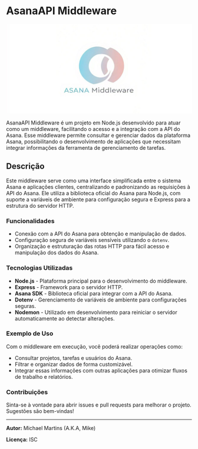 # AsanaAPI Middleware

![Asana Logo](asana-middleware-logo.jpeg)

AsanaAPI Middleware é um projeto em Node.js desenvolvido para atuar como um middleware, facilitando o acesso e a integração com a API do Asana. Esse middleware permite consultar e gerenciar dados da plataforma Asana, possibilitando o desenvolvimento de aplicações que necessitam integrar informações da ferramenta de gerenciamento de tarefas.

## Descrição

Este middleware serve como uma interface simplificada entre o sistema Asana e aplicações clientes, centralizando e padronizando as requisições à API do Asana. Ele utiliza a biblioteca oficial do Asana para Node.js, com suporte a variáveis de ambiente para configuração segura e Express para a estrutura do servidor HTTP.

### Funcionalidades

- Conexão com a API do Asana para obtenção e manipulação de dados.
- Configuração segura de variáveis sensíveis utilizando o `dotenv`.
- Organização e estruturação das rotas HTTP para fácil acesso e manipulação dos dados do Asana.

### Tecnologias Utilizadas

- **Node.js** - Plataforma principal para o desenvolvimento do middleware.
- **Express** - Framework para o servidor HTTP.
- **Asana SDK** - Biblioteca oficial para integrar com a API do Asana.
- **Dotenv** - Gerenciamento de variáveis de ambiente para configurações seguras.
- **Nodemon** - Utilizado em desenvolvimento para reiniciar o servidor automaticamente ao detectar alterações.


### Exemplo de Uso

Com o middleware em execução, você poderá realizar operações como:

- Consultar projetos, tarefas e usuários do Asana.
- Filtrar e organizar dados de forma customizável.
- Integrar essas informações com outras aplicações para otimizar fluxos de trabalho e relatórios.

### Contribuições

Sinta-se à vontade para abrir issues e pull requests para melhorar o projeto. Sugestões são bem-vindas!

---

**Autor:** Michael Martins (A.K.A, Mike)

**Licença:** ISC
